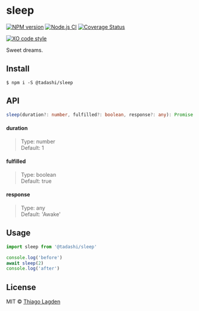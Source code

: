 # sleep

[![NPM version][npm-img]][npm]
[![Node.js CI][ci-img]][ci]
[![Coverage Status][coveralls-img]][coveralls]

[![XO code style][xo-img]][xo]

[npm-img]:         https://img.shields.io/npm/v/@tadashi/sleep.svg
[npm]:             https://www.npmjs.com/package/@tadashi/sleep
[ci-img]:          https://github.com/lagden/sleep/workflows/Node.js%20CI/badge.svg
[ci]:              https://github.com/lagden/sleep/actions?query=workflow%3A%22Node.js+CI%22
[coveralls-img]:   https://coveralls.io/repos/github/lagden/sleep/badge.svg?branch=main
[coveralls]:       https://coveralls.io/github/lagden/sleep?branch=main
[xo-img]:          https://img.shields.io/badge/code_style-XO-5ed9c7.svg
[xo]:              https://github.com/sindresorhus/xo


Sweet dreams.


## Install

```
$ npm i -S @tadashi/sleep
```


## API

```ts
sleep(duration?: number, fulfilled?: boolean, response?: any): Promise
```

#### duration

> Type: number  
> Default: 1


#### fulfilled

> Type: boolean  
> Default: true


#### response

> Type: any  
> Default: 'Awake'


## Usage

```js
import sleep from '@tadashi/sleep'

console.log('before')
await sleep(2)
console.log('after')
```


## License

MIT © [Thiago Lagden](https://github.com/lagden)
